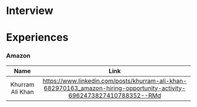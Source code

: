 # Interview

# Experiences

### Amazon
Name|Link
:-:|:-:
Khurram Ali Khan|https://www.linkedin.com/posts/khurram-ali-khan-682970163_amazon-hiring-opportunity-activity-6962473827410788352--RMd
